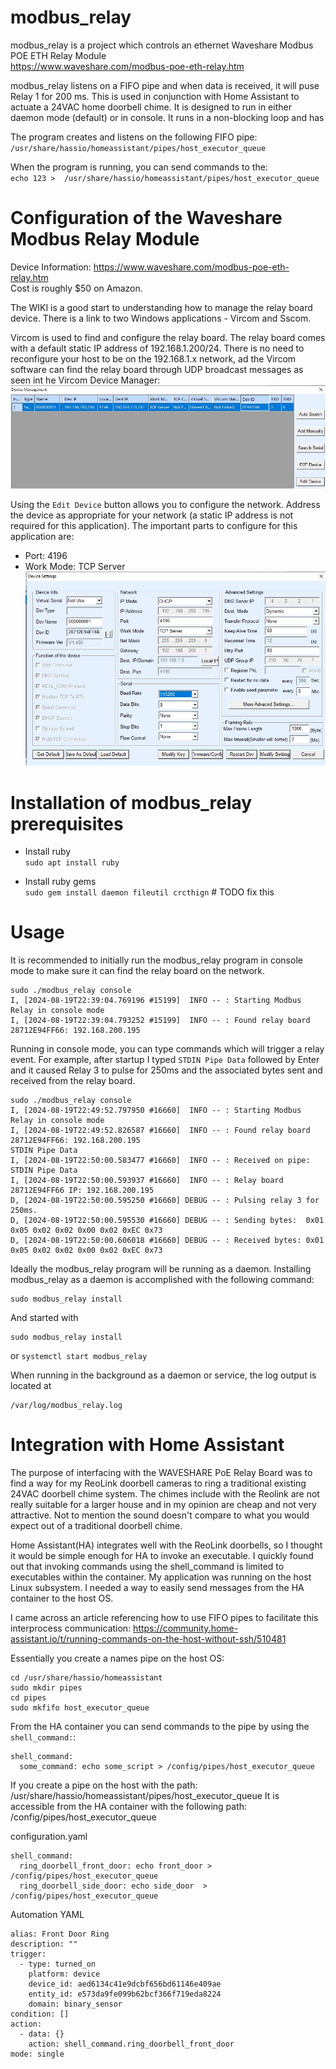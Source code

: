 # modbus_relay
modbus_relay is a project which controls an ethernet Waveshare Modbus POE ETH Relay Module  
https://www.waveshare.com/modbus-poe-eth-relay.htm


modbus_relay listens on a FIFO pipe and when data is received, it will puse Relay 1 for 200 ms. This is used in conjunction with Home Assistant to actuate a 24VAC home doorbell chime.  It is designed to run in either daemon mode (default) or in console. It runs in a non-blocking loop and has 

The program creates and listens on the following FIFO pipe:  
  `/usr/share/hassio/homeassistant/pipes/host_executor_queue`

When the program is running, you can send commands to the:  
  `echo 123 >  /usr/share/hassio/homeassistant/pipes/host_executor_queue`

# Configuration of the Waveshare Modbus Relay Module
Device Information: https://www.waveshare.com/modbus-poe-eth-relay.htm  
Cost is roughly $50 on Amazon.

The WIKI is a good start to understanding how to manage the relay board device. There is a link to two Windows applications - Vircom and Sscom.

Vircom is used to find and configure the relay board. The relay board comes with a default static IP address of 192.168.1.200/24. There is no need to reconfigure your host to be on the 192.168.1.x network, ad the Vircom software can find the relay board through UDP broadcast messages as seen int he Vircom Device Manager:
![alt text](vircom_device_manager.jpg)


Using the `Edit Device` button allows you to configure the network. Address the device as appropriate for your network (a static IP address is not required for this application). The important parts to configure for this application are:
- Port: 4196
- Work Mode: TCP Server
![alt text](vircom_device_setings.jpg)

# Installation of modbus_relay prerequisites
- Install ruby  
`sudo apt install ruby`

- Install ruby gems  
`sudo gem install daemon fileutil crcthign` # TODO fix this


# Usage

It is recommended to initially run the modbus_relay program in console mode to make sure it can find the relay board on the network. 

```
sudo ./modbus_relay console
I, [2024-08-19T22:39:04.769196 #15199]  INFO -- : Starting Modbus Relay in console mode
I, [2024-08-19T22:39:04.793252 #15199]  INFO -- : Found relay board 28712E94FF66: 192.168.200.195
```

Running in console mode, you can type commands which will trigger a relay event. For example, after startup I typed `STDIN Pipe Data` followed by Enter and it caused Relay 3 to pulse for 250ms and the associated bytes sent and received from the relay board.

```
sudo ./modbus_relay console
I, [2024-08-19T22:49:52.797950 #16660]  INFO -- : Starting Modbus Relay in console mode
I, [2024-08-19T22:49:52.826587 #16660]  INFO -- : Found relay board 28712E94FF66: 192.168.200.195
STDIN Pipe Data
I, [2024-08-19T22:50:00.583477 #16660]  INFO -- : Received on pipe: STDIN Pipe Data
I, [2024-08-19T22:50:00.593937 #16660]  INFO -- : Relay board 28712E94FF66 IP: 192.168.200.195
D, [2024-08-19T22:50:00.595250 #16660] DEBUG -- : Pulsing relay 3 for 250ms.
D, [2024-08-19T22:50:00.595530 #16660] DEBUG -- : Sending bytes:  0x01 0x05 0x02 0x02 0x00 0x02 0xEC 0x73
D, [2024-08-19T22:50:00.606018 #16660] DEBUG -- : Received bytes: 0x01 0x05 0x02 0x02 0x00 0x02 0xEC 0x73
```

Ideally the modbus_relay program will be running as a daemon. Installing modbus_relay as a daemon is accomplished with the following command:  
```
sudo modbus_relay install
```

And started with
```
sudo modbus_relay install
```

or `systemctl start modbus_relay`  

When running in the background as a daemon or service, the log output is located at
```
/var/log/modbus_relay.log
```

# Integration with Home Assistant
The purpose of interfacing with the WAVESHARE PoE Relay Board was to find a way for my ReoLink doorbell cameras to ring a traditional existing 24VAC doorbell chime system. The chimes include with the Reolink are not really suitable for a larger house and in my opinion are cheap and not very attractive. Not to mention the sound doesn't compare to what you would expect out of a traditional doorbell chime.  

Home Assistant(HA) integrates well with the ReoLink doorbells, so I thought it would be simple enough for HA to invoke an executable. I quickly found out that invoking commands using the shell_command is limited to executables within the container. My application was running on the host Linux subsystem. I needed a way to easily send messages from the HA container to the host OS.

I came across an article referencing how to use FIFO pipes to facilitate this interprocess communication:
    https://community.home-assistant.io/t/running-commands-on-the-host-without-ssh/510481

Essentially you create a names pipe on the host OS:
```
cd /usr/share/hassio/homeassistant
sudo mkdir pipes
cd pipes
sudo mkfifo host_executor_queue
```

From the HA container you can send commands to the pipe by using the `shell_command:`:
```
shell_command:
  some_command: echo some_script > /config/pipes/host_executor_queue
```


If you create a pipe on the host with the path:
	/usr/share/hassio/homeassistant/pipes/host_executor_queue
It is accessible from the HA container with the following path:
	/config/pipes/host_executor_queue


configuration.yaml
```
shell_command:
  ring_doorbell_front_door: echo front_door > /config/pipes/host_executor_queue
  ring_doorbell_side_door: echo side_door  > /config/pipes/host_executor_queue
```

Automation YAML
```
alias: Front Door Ring
description: ""
trigger:
  - type: turned_on
	platform: device
	device_id: aed6134c41e9dcbf656bd61146e409ae
	entity_id: e573da9fe099b62bcf366f719eda8224
	domain: binary_sensor
condition: []
action:
  - data: {}
	action: shell_command.ring_doorbell_front_door
mode: single
```

